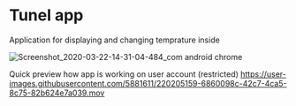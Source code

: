 # Tunel app
Application for displaying and changing temprature inside

![Screenshot_2020-03-22-14-31-04-484_com android chrome](https://user-images.githubusercontent.com/5881611/220205349-dbe7139f-a694-467b-adb1-93ed084fe97a.png)


Quick preview how app is working on user account (restricted)
https://user-images.githubusercontent.com/5881611/220205159-6860098c-42c7-4ca5-8c75-82b624e7a039.mov

